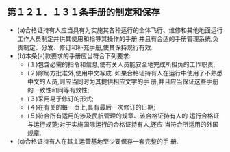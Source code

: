 ## 第１２１．１３１条手册的制定和保存

- (a)合格证持有人应当具有为实施其各种运行的全体飞行、维修和其他地面运行工作人员制定并供其使用和指导其操作的手册,并且有合适的手册管理系统,负责制定、分发、修订和补充手册,使其保持现行有效.
- (b)本条(a)款要求的手册应当符合下列要求:
	+ (１)包含必需的指令和信息,使有关人员能安全地完成所担负的工作职责;
	+ (２)除局方批准外,使用中文写成. 如果合格证持有人在运行中使用了不熟悉中文的人员,则应当同时为其提供相应文字的手 册,并且应当保证这些手册的一致性和同等有效性;
	+ (３)采用易于修订的形式;
	+ (４)在有关的每一页上,具有最后一次修订的日期;
	+ (５)符合所有适用的涉及民航管理的规章、该合格证持有人的 运行合格证与运行规范;对于实施国际运行的合格证持有人,还应 当符合所适用的外国规章.
- (c)合格证持有人在其主运营基地至少要保存一套完整的手
册.